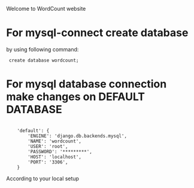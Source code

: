 Welcome to WordCount website

<h1>For mysql-connect create database </h1>
<p> by using following command: </p>
<code> create database wordcount; </code>

<h1>For mysql database connection make changes on DEFAULT DATABASE </h1>
<code>
    'default': {
        'ENGINE': 'django.db.backends.mysql',
        'NAME': 'wordcount',
        'USER': 'root',
        'PASSWORD': '*********',
        'HOST': 'localhost',
        'PORT': '3306',
    }
</code>

<p>According to your local setup</p>